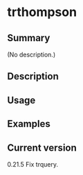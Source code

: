 # trthompson

## Summary

(No description.)

## Description

## Usage

## Examples

## Current version

0.21.5 Fix trquery.
